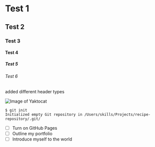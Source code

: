 # Test 1
## Test 2
### Test 3
#### Test 4
##### Test 5
###### Test 6

added different header types 


![Image of Yaktocat](https://octodex.github.com/images/yaktocat.png)
```
$ git init
Initialized empty Git repository in /Users/skills/Projects/recipe-repository/.git/
```
- [ ] Turn on GitHub Pages
- [ ] Outline my portfolio
- [ ] Introduce myself to the world
